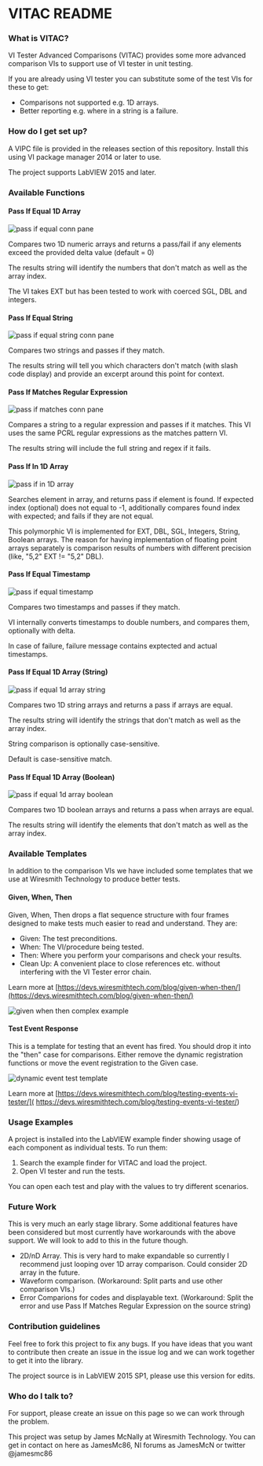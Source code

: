 # VITAC README #


### What is VITAC? ###

VI Tester Advanced Comparisons (VITAC) provides some more advanced comparison VIs to support use of VI tester in unit testing.

If you are already using VI tester you can substitute some of the test VIs for these to get:

* Comparisons not supported e.g. 1D arrays.
* Better reporting e.g. where in a string is a failure.


### How do I get set up? ###

A VIPC file is provided in the releases section of this repository. Install this using VI package manager 2014 or later to use.

The project supports LabVIEW 2015 and later.

### Available Functions ###

#### Pass If Equal 1D Array ####

![pass if equal conn pane](docs/images/passifequal1darrayconpane.png?raw=true)

Compares two 1D numeric arrays and returns a pass/fail if any elements exceed the provided delta value (default = 0)

The results string will identify the numbers that don't match as well as the array index.

The VI takes EXT but has been tested to work with coerced SGL, DBL and integers.

#### Pass If Equal String ####

![pass if equal string conn pane](docs/images/passifequalstring.png?raw=true)

Compares two strings and passes if they match.

The results string will tell you which characters don't match (with slash code display) and provide an excerpt around this point for context.

#### Pass If Matches Regular Expression ####

![pass if matches conn pane](docs/images/passifmatchesstring.png?raw=true)

Compares a string to a regular expression and passes if it matches. This VI uses the same PCRL regular expressions as the matches pattern VI.

The results string will include the full string and regex if it fails.

#### Pass If In 1D Array ####

![pass if in 1D array](docs/images/passifin1darray.png?raw=true)

Searches element in array, and returns pass if element is found. If expected index (optional) does not equal to -1, additionally compares found index with expected; and fails if they are not equal.

This polymorphic VI is implemented for EXT, DBL, SGL, Integers, String, Boolean arrays. The reason for having implementation of floating point arrays separately is comparison results of numbers with different precision (like, "5,2" EXT != "5,2" DBL).

#### Pass If Equal Timestamp ####

![pass if equal timestamp](docs/images/passifequaltimestamp.png?raw=true)

Compares two timestamps and passes if they match.

VI internally converts timestamps to double numbers, and compares them, optionally with delta.

In case of failure, failure message contains exptected and actual timestamps.

#### Pass If Equal 1D Array (String) ####

![pass if equal 1d array string](docs/images/passifequal1darraystring.png?raw=true)

Compares two 1D string arrays and returns a pass if arrays are equal.

The results string will identify the strings that don't match as well as the array index.

String comparison is optionally case-sensitive.

Default is case-sensitive match.

#### Pass If Equal 1D Array (Boolean) ####

![pass if equal 1d array boolean](docs/images/passifequal1darrayboolean.png?raw=true)

Compares two 1D boolean arrays and returns a pass when arrays are equal.

The results string will identify the elements that don't match as well as the array index.

### Available Templates ###

In addition to the comparison VIs we have included some templates that we use at Wiresmith Technology to produce better tests.

#### Given, When, Then ####

Given, When, Then drops a flat sequence structure with four frames designed to make tests much easier to read and understand. They are:

* Given: The test preconditions.
* When: The VI/procedure being tested.
* Then: Where you perform your comparisons and check your results.
* Clean Up: A convenient place to close references etc. without interfering with the VI Tester error chain.

Learn more at [https://devs.wiresmithtech.com/blog/given-when-then/](https://devs.wiresmithtech.com/blog/given-when-then/)

![given when then complex example](docs/images/givenwhenthencomplexexample.png?raw=true)

#### Test Event Response ####

This is a template for testing that an event has fired. You should drop it into the "then" case for comparisons. Either remove the dynamic registration functions or move the event registration to the Given case.

![dynamic event test template](docs/images/dynamiceventtestvitester.png?raw=true)

Learn more at [https://devs.wiresmithtech.com/blog/testing-events-vi-tester/]( https://devs.wiresmithtech.com/blog/testing-events-vi-tester/)

### Usage Examples ###

A project is installed into the LabVIEW example finder showing usage of each component as individual tests. To run them:

1. Search the example finder for VITAC and load the project.
2. Open VI tester and run the tests.

You can open each test and play with the values to try different scenarios.

### Future Work ###

This is very much an early stage library. Some additional features have been considered but most currently have workarounds with the above support. We will look to add to this in the future though.

* 2D/nD Array. This is very hard to make expandable so currently I recommend just looping over 1D array comparison. Could consider 2D array in the future.
* Waveform comparison. (Workaround: Split parts and use other comparison VIs.)
* Error Comparions for codes and displayable text. (Workaround: Split the error and use Pass If Matches Regular Expression on the source string)

### Contribution guidelines ###

Feel free to fork this project to fix any bugs. If you have ideas that you want to contribute then create an issue in the issue log and we can work together to get it into the library.

The project source is in LabVIEW 2015 SP1, please use this version for edits.

### Who do I talk to? ###

For support, please create an issue on this page so we can work through the problem.

This project was setup by James McNally at Wiresmith Technology. You can get in contact on here as JamesMc86, NI forums as JamesMcN or twitter @jamesmc86
